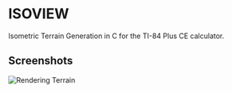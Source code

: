 # ISOVIEW
Isometric Terrain Generation in C for the TI-84 Plus CE calculator.

## Screenshots
![Rendering Terrain](https://user-images.githubusercontent.com/59743315/88244433-df642e00-cc61-11ea-8252-dac875d4c00a.gif)
